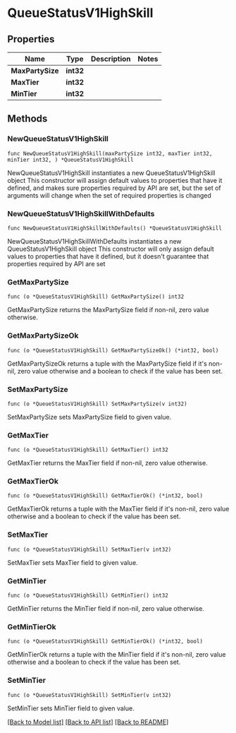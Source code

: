 # QueueStatusV1HighSkill

## Properties

Name | Type | Description | Notes
------------ | ------------- | ------------- | -------------
**MaxPartySize** | **int32** |  | 
**MaxTier** | **int32** |  | 
**MinTier** | **int32** |  | 

## Methods

### NewQueueStatusV1HighSkill

`func NewQueueStatusV1HighSkill(maxPartySize int32, maxTier int32, minTier int32, ) *QueueStatusV1HighSkill`

NewQueueStatusV1HighSkill instantiates a new QueueStatusV1HighSkill object
This constructor will assign default values to properties that have it defined,
and makes sure properties required by API are set, but the set of arguments
will change when the set of required properties is changed

### NewQueueStatusV1HighSkillWithDefaults

`func NewQueueStatusV1HighSkillWithDefaults() *QueueStatusV1HighSkill`

NewQueueStatusV1HighSkillWithDefaults instantiates a new QueueStatusV1HighSkill object
This constructor will only assign default values to properties that have it defined,
but it doesn't guarantee that properties required by API are set

### GetMaxPartySize

`func (o *QueueStatusV1HighSkill) GetMaxPartySize() int32`

GetMaxPartySize returns the MaxPartySize field if non-nil, zero value otherwise.

### GetMaxPartySizeOk

`func (o *QueueStatusV1HighSkill) GetMaxPartySizeOk() (*int32, bool)`

GetMaxPartySizeOk returns a tuple with the MaxPartySize field if it's non-nil, zero value otherwise
and a boolean to check if the value has been set.

### SetMaxPartySize

`func (o *QueueStatusV1HighSkill) SetMaxPartySize(v int32)`

SetMaxPartySize sets MaxPartySize field to given value.


### GetMaxTier

`func (o *QueueStatusV1HighSkill) GetMaxTier() int32`

GetMaxTier returns the MaxTier field if non-nil, zero value otherwise.

### GetMaxTierOk

`func (o *QueueStatusV1HighSkill) GetMaxTierOk() (*int32, bool)`

GetMaxTierOk returns a tuple with the MaxTier field if it's non-nil, zero value otherwise
and a boolean to check if the value has been set.

### SetMaxTier

`func (o *QueueStatusV1HighSkill) SetMaxTier(v int32)`

SetMaxTier sets MaxTier field to given value.


### GetMinTier

`func (o *QueueStatusV1HighSkill) GetMinTier() int32`

GetMinTier returns the MinTier field if non-nil, zero value otherwise.

### GetMinTierOk

`func (o *QueueStatusV1HighSkill) GetMinTierOk() (*int32, bool)`

GetMinTierOk returns a tuple with the MinTier field if it's non-nil, zero value otherwise
and a boolean to check if the value has been set.

### SetMinTier

`func (o *QueueStatusV1HighSkill) SetMinTier(v int32)`

SetMinTier sets MinTier field to given value.



[[Back to Model list]](../README.md#documentation-for-models) [[Back to API list]](../README.md#documentation-for-api-endpoints) [[Back to README]](../README.md)


